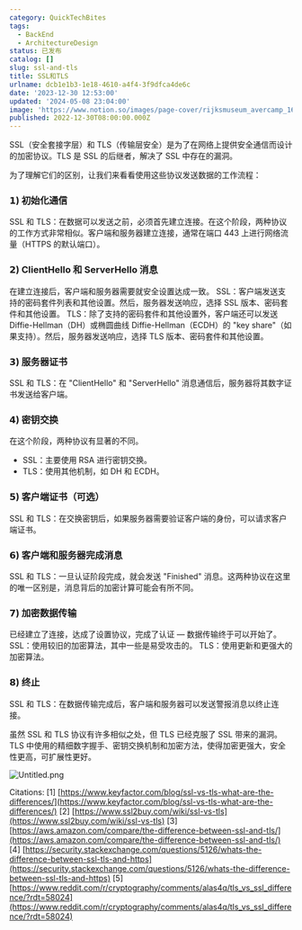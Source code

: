 ```yaml
---
category: QuickTechBites
tags:
  - BackEnd
  - ArchitectureDesign
status: 已发布
catalog: []
slug: ssl-and-tls
title: SSL和TLS
urlname: dcb1e1b3-1e18-4610-a4f4-3f9dfca4de6c
date: '2023-12-30 12:53:00'
updated: '2024-05-08 23:04:00'
image: 'https://www.notion.so/images/page-cover/rijksmuseum_avercamp_1620.jpg'
published: 2022-12-30T08:00:00.000Z
---
```


SSL（安全套接字层）和 TLS（传输层安全）是为了在网络上提供安全通信而设计的加密协议。TLS 是 SSL 的后继者，解决了 SSL 中存在的漏洞。


为了理解它们的区别，让我们来看看使用这些协议发送数据的工作流程：


### 𝟭) 初始化通信


SSL 和 TLS：在数据可以发送之前，必须首先建立连接。在这个阶段，两种协议的工作方式非常相似。客户端和服务器建立连接，通常在端口 443 上进行网络流量（HTTPS 的默认端口）。


### 𝟮) ClientHello 和 ServerHello 消息


在建立连接后，客户端和服务器需要就安全设置达成一致。
SSL：客户端发送支持的密码套件列表和其他设置。然后，服务器发送响应，选择 SSL 版本、密码套件和其他设置。
TLS：除了支持的密码套件和其他设置外，客户端还可以发送 Diffie-Hellman（DH）或椭圆曲线 Diffie-Hellman（ECDH）的 "key share"（如果支持）。然后，服务器发送响应，选择 TLS 版本、密码套件和其他设置。


### 𝟯) 服务器证书


SSL 和 TLS：在 "ClientHello" 和 "ServerHello" 消息通信后，服务器将其数字证书发送给客户端。


### 𝟰) 密钥交换


在这个阶段，两种协议有显著的不同。
- SSL：主要使用 RSA 进行密钥交换。
- TLS：使用其他机制，如 DH 和 ECDH。


### 𝟱) 客户端证书（可选）


SSL 和 TLS：在交换密钥后，如果服务器需要验证客户端的身份，可以请求客户端证书。


### 𝟲) 客户端和服务器完成消息


SSL 和 TLS：一旦认证阶段完成，就会发送 "Finished" 消息。这两种协议在这里的唯一区别是，消息背后的加密计算可能会有所不同。


### 𝟳) 加密数据传输


已经建立了连接，达成了设置协议，完成了认证 — 数据传输终于可以开始了。
SSL：使用较旧的加密算法，其中一些是易受攻击的。
TLS：使用更新和更强大的加密算法。


### 𝟴) 终止


SSL 和 TLS：在数据传输完成后，客户端和服务器可以发送警报消息以终止连接。


虽然 SSL 和 TLS 协议有许多相似之处，但 TLS 已经克服了 SSL 带来的漏洞。TLS 中使用的精细数字握手、密钥交换机制和加密方法，使得加密更强大，安全性更高，可扩展性更好。


![Untitled.png](https://prod-files-secure.s3.us-west-2.amazonaws.com/5d24fe63-e567-4804-86f9-9fdc62e13082/8ff987c5-7f31-4b50-83f5-c69ee7578c4a/Untitled.png?X-Amz-Algorithm=AWS4-HMAC-SHA256&X-Amz-Content-Sha256=UNSIGNED-PAYLOAD&X-Amz-Credential=ASIAZI2LB46633KM445V%2F20250403%2Fus-west-2%2Fs3%2Faws4_request&X-Amz-Date=20250403T213437Z&X-Amz-Expires=3600&X-Amz-Security-Token=IQoJb3JpZ2luX2VjEI3%2F%2F%2F%2F%2F%2F%2F%2F%2F%2FwEaCXVzLXdlc3QtMiJGMEQCIFO%2F3uV%2FTs2SEZ82p0WI73YT2E3Rg%2FVY8rGtj0eE5%2FJMAiAr9s4wZiMGsT5jF58Ht6qNK52wuE2p8slG0xe4rV8MtyqIBAj2%2F%2F%2F%2F%2F%2F%2F%2F%2F%2F8BEAAaDDYzNzQyMzE4MzgwNSIMxIzMoDoRkRb8qP6kKtwD1Xn7jEDhh5j4Dl9W91R3vO14rKXm86swKKrOL%2FUDskBReuOxDBpdkqHnYE%2FbhlX5jyU7END4bNtVdi4beAw6EzPE3e7yZuCsCwNGf3m7eK3nk3IExNn4E9RrmtnQ5A6E0sYnEpZNEkKOT2i%2FRZPJfUOtRP9cOYXSDhULPOrl%2BKKrtaDvc9CaiehqzMo%2FwxcNrANiRHnVMQE%2F67DhvPZIluAwVUt4NUB03OF03dCHDdEC7dClRJ1zDUC9uGoVVsSktK9bvFQexaBY5ctCLRKpq3l3HUYQHy5h8y%2F4x%2BH1vpmtq8TYZLTKm3mjDz68y77Z7UxVcP5LLnlQJlS2Z5IEajsJeGSmh5di6M16xR%2F323h3yNjej%2BdsZ55Bs1KU1FIUobyZPEVg2QxDzn09AKwNh%2BKOvilFg1HtpMrtRUr4yuAN9nnpNhTScXx8b0aNGXbvtgWrH66YNRtyUQvPhaVqhzYDlE53MEc%2FjFu%2FiO7pE%2B6bNq%2F3qLZaOv454VE6zdixYIORNdgdAW55EXk4gHJM3pg5QIeBsHalyJ20Tr8Gur14bFrljEigqfHPoJ8snH3lBI0VmSTS5ikKWJDYyCZqBVOPaNIW60jIdgmBCdWzLRqcqp1OEuE5UzgWQGIw0PW7vwY6pgG5rgjqrp65qGvfTaOrLr9fwg8OLsmvkIHhdHK6I4WzM2Zst3H5667yztQKs9aCPuNdfnGJgrQC5XmtlQw1ZYs%2B40zmRkiLdDuwzFeYK16Q%2B%2F500k0F7H3r1UMmGALDi4wydcQcVQ3QJD27tMoFBJGbRdsFYKhw1qDM%2B1Riobo9%2FEWqoB6blE8Fep5YNKqxaz%2FbyoL8FD8TvM8RmYEuFBYVNQ%2FOycap&X-Amz-Signature=a9147e12b827f79c364ea8e109bf338812ebef1b9e4fecec24481d7cbfbc178e&X-Amz-SignedHeaders=host&x-id=GetObject)


Citations:
[1] [https://www.keyfactor.com/blog/ssl-vs-tls-what-are-the-differences/](https://www.keyfactor.com/blog/ssl-vs-tls-what-are-the-differences/)
[2] [https://www.ssl2buy.com/wiki/ssl-vs-tls](https://www.ssl2buy.com/wiki/ssl-vs-tls)
[3] [https://aws.amazon.com/compare/the-difference-between-ssl-and-tls/](https://aws.amazon.com/compare/the-difference-between-ssl-and-tls/)
[4] [https://security.stackexchange.com/questions/5126/whats-the-difference-between-ssl-tls-and-https](https://security.stackexchange.com/questions/5126/whats-the-difference-between-ssl-tls-and-https)
[5] [https://www.reddit.com/r/cryptography/comments/alas4q/tls_vs_ssl_difference/?rdt=58024](https://www.reddit.com/r/cryptography/comments/alas4q/tls_vs_ssl_difference/?rdt=58024)

